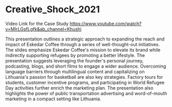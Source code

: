 # Creative_Shock_2021
Video Link for the Case Study
https://www.youtube.com/watch?v=MIrLGsfLgfk&ab_channel=Khushi

This presentation outlines a strategic approach to expanding the reach and impact of Eskedar Coffee through a series of well-thought-out initiatives. The slides emphasize Eskedar Coffee's mission to elevate its brand while indirectly supporting refugees by promoting a better lifestyle. The presentation suggests leveraging the founder's personal journey, podcasting, blogs, and short films to engage a wider audience. Overcoming language barriers through multilingual content and capitalizing on Lithuania's passion for basketball are also key strategies. Factory tours for students, customer incentive programs, and participating in World Refugee Day activities further enrich the marketing plan. The presentation also highlights the power of public transportation advertising and word-of-mouth marketing in a compact setting like Lithuania.
